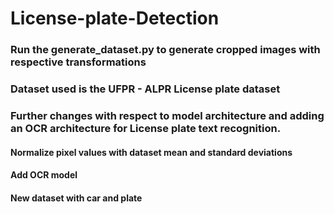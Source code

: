 # License-plate-Detection

### Run the generate_dataset.py to generate cropped images with respective transformations

### Dataset used is the UFPR - ALPR License plate dataset

### Further changes with respect to model architecture and adding an OCR architecture for License plate text recognition.

#### Normalize pixel values with dataset mean and standard deviations

#### Add OCR model 

#### New dataset with car and plate
